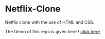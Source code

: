 # Netflix-Clone
Netflix clone with the use of HTML and CSS.

The Demo of this repo is given here !
[click here](https://yashgiri14.github.io/Netflix-Clone/)
